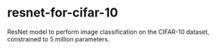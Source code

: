# resnet-for-cifar-10
ResNet model to perform image classification on the CIFAR-10 dataset, constrained to 5 million parameters.
